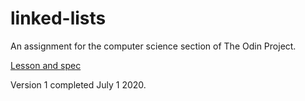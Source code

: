 # linked-lists

An assignment for the computer science section of The Odin Project.

[Lesson and spec](https://www.theodinproject.com/courses/ruby-programming/lessons/linked-lists?ref=lnav)

Version 1 completed July 1 2020.

